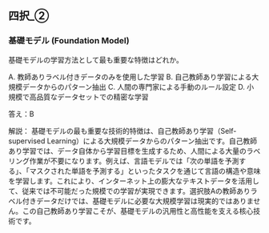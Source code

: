 ## 四択_②
### 基礎モデル (Foundation Model)
基礎モデルの学習方法として最も重要な特徴はどれか。

A. 教師ありラベル付きデータのみを使用した学習
B. 自己教師あり学習による大規模データからのパターン抽出
C. 人間の専門家による手動のルール設定
D. 小規模で高品質なデータセットでの精密な学習

答え：B

解説：
基礎モデルの最も重要な技術的特徴は、自己教師あり学習（Self-supervised Learning）による大規模データからのパターン抽出です。自己教師あり学習では、データ自体から学習目標を生成するため、人間による大量のラベリング作業が不要になります。例えば、言語モデルでは「次の単語を予測する」、「マスクされた単語を予測する」といったタスクを通じて言語の構造や意味を学習します。これにより、インターネット上の膨大なテキストデータを活用して、従来では不可能だった規模での学習が実現できます。選択肢Aの教師ありラベル付きデータだけでは、基礎モデルに必要な大規模学習は現実的ではありません。この自己教師あり学習こそが、基礎モデルの汎用性と高性能を支える核心技術です。 